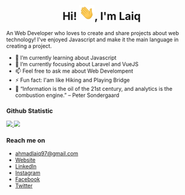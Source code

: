 <h1 align="center">Hi! <img src="https://raw.githubusercontent.com/ABSphreak/ABSphreak/master/gifs/Hi.gif" width="40px" />, I'm Laiq</h1>

An Web Developer who loves to create and share projects about web technology! I've enjoyed Javascript and make it the main language in creating a project.


- 🔭 I’m currently learning about Javascript 
- 🌱 I’m currently focusing about Laravel and VueJS
- 📫 Feel free to ask me about Web Develompent
- ⚡ Fun fact: I'am like Hiking and Playing Bridge
- 💬 “Information is the oil of the 21st century, and analytics is the combustion engine.” – Peter Sondergaard

  
### Github Statistic
<p align="left">
<a href="https://github.com/ahmadlaiq97">
  <img height="180em" src="https://github-readme-stats-eight-theta.vercel.app/api?username=ahmadlaiq&show_icons=true&theme=algolia&include_all_commits=true&count_private=true"/>
  <img height="180em" src="https://github-readme-stats-eight-theta.vercel.app/api/top-langs/?username=ahmadlaiq&layout=compact&langs_count=8&theme=algolia"/>
</a>
</p>

### Reach me on
- ahmadlaiq97@gmail.com
- <a href="https://ahmadlaiq.my.id/">Website</a>
- <a href="https://linkedin.com/in/ahmad-nurul-laiq/">LinkedIn</a>
- <a href="https://www.instagram.com/ahmadlaiq__">Instagram</a>
- <a href="https://www.facebook.com/laiq97/">Facebook</a>
- <a href="https://www.twitter.com/laiqahmad97">Twitter</a>
